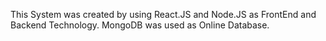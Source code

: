 This System was created by using React.JS and Node.JS as FrontEnd and Backend Technology. MongoDB was used as Online Database.

